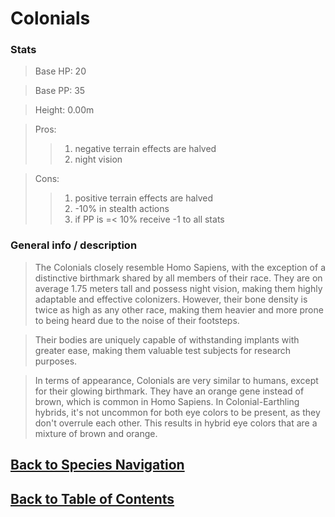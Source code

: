 #   Colonials

### Stats
>   Base HP:    20

>   Base PP:    35

>   Height:     0.00m

>   Pros:
>>1.    negative terrain effects are halved
>>2.    night vision

>   Cons:
>>1.    positive terrain effects are halved
>>2.    -10% in stealth actions
>>3.    if PP is =< 10% receive -1 to all stats

### General info / description

>   The Colonials closely resemble Homo Sapiens, with the exception of a distinctive birthmark shared by all members of their race. They are on average 1.75 meters tall and possess night vision, making them highly adaptable and effective colonizers. However, their bone density is twice as high as any other race, making them heavier and more prone to being heard due to the noise of their footsteps.

>   Their bodies are uniquely capable of withstanding implants with greater ease, making them valuable test subjects for research purposes.

>   In terms of appearance, Colonials are very similar to humans, except for their glowing birthmark. They have an orange gene instead of brown, which is common in Homo Sapiens. In Colonial-Earthling hybrids, it's not uncommon for both eye colors to be present, as they don't overrule each other. This results in hybrid eye colors that are a mixture of brown and orange.

<!--End of the file-->
##  [Back to Species Navigation](SpeciesNavigation.md)
##  [Back to Table of Contents](../TableOfContents.md)